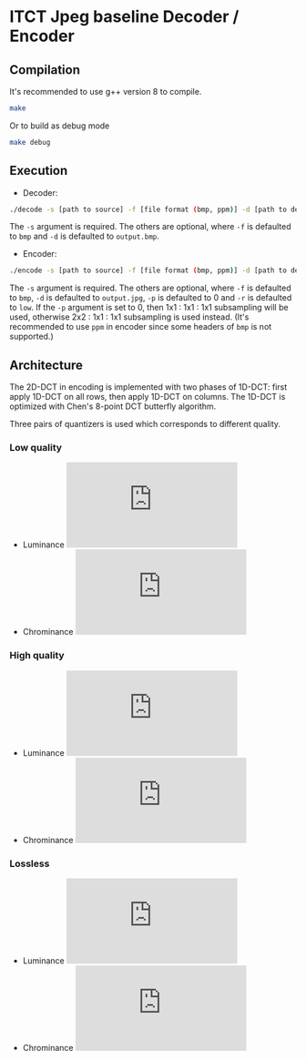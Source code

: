 
# ITCT Jpeg baseline Decoder / Encoder

## Compilation
It's recommended to use g++ version 8 to compile.

```bash
make
```
Or to build as debug mode

```bash
make debug
```


## Execution
* Decoder:

```bash
./decode -s [path to source] -f [file format (bmp, ppm)] -d [path to destination]
```

The ```-s``` argument is required. The others are optional, where ```-f``` is defaulted to ```bmp``` and ```-d``` is defaulted to ```output.bmp```.


* Encoder:

```bash
./encode -s [path to source] -f [file format (bmp, ppm)] -d [path to destination] -p [subsampling method (0, 1)] -r [quality (low, high, lossless)]
```
The ```-s``` argument is required. The others are optional, where ```-f``` is defaulted to ```bmp```,  ```-d``` is defaulted to ```output.jpg```, ```-p``` is defaulted to 0 and ```-r``` is defaulted to ```low```. If the ```-p``` argument is set to 0, then 1x1 : 1x1 : 1x1 subsampling will be used, otherwise 2x2 : 1x1 : 1x1 subsampling is used instead. (It's recommended to use ```ppm``` in encoder since some headers of ```bmp``` is not supported.)

## Architecture
The 2D-DCT in encoding is implemented with two phases of 1D-DCT: first apply 1D-DCT on all rows, then apply 1D-DCT on columns. The 1D-DCT is optimized with Chen's 8-point DCT butterfly algorithm.

Three pairs of quantizers is used which corresponds to different quality.

### Low quality
* Luminance
![equation](https://latex.codecogs.com/gif.latex?%5Cbegin%7Bbmatrix%7D%2016%20%26%2011%20%26%2010%20%26%2016%20%26%2024%20%26%2040%20%26%2051%20%26%2061%20%5C%5C%2012%20%26%2012%20%26%2014%20%26%2019%20%26%2026%20%26%2058%20%26%2060%20%26%2055%20%5C%5C%2014%20%26%2013%20%26%2016%20%26%2024%20%26%2040%20%26%2067%20%26%2069%20%26%2056%20%5C%5C%2014%20%26%2017%20%26%2022%20%26%2029%20%26%2051%20%26%2087%20%26%2080%20%26%2062%20%5C%5C%2018%20%26%2022%20%26%2037%20%26%2056%20%26%2068%20%26%20109%20%26%20103%20%26%2077%20%5C%5C%2024%20%26%2035%20%26%2055%20%26%2064%20%26%2081%20%26%20104%20%26%20113%20%26%2092%20%5C%5C%2049%20%26%2064%20%26%2078%20%26%2087%20%26%20103%20%26%20121%20%26%20120%20%26%20101%20%5C%5C%2072%20%26%2092%20%26%2095%20%26%2098%20%26%20112%20%26%20100%20%26%20103%20%26%2099%20%5C%5C%20%5Cend%7Bbmatrix%7D)
* Chrominance
![equation](https://latex.codecogs.com/gif.latex?%5Cbegin%7Bbmatrix%7D%2017%20%26%2018%20%26%2024%20%26%2047%20%26%2099%20%26%2099%20%26%2099%20%26%2099%20%5C%5C%2018%20%26%2021%20%26%2026%20%26%2066%20%26%2099%20%26%2099%20%26%2099%20%26%2099%20%5C%5C%2024%20%26%2026%20%26%2056%20%26%2099%20%26%2099%20%26%2099%20%26%2099%20%26%2099%20%5C%5C%2047%20%26%2066%20%26%2099%20%26%2099%20%26%2099%20%26%2099%20%26%2099%20%26%2099%20%5C%5C%2099%20%26%2099%20%26%2099%20%26%2099%20%26%2099%20%26%2099%20%26%2099%20%26%2099%20%5C%5C%2099%20%26%2099%20%26%2099%20%26%2099%20%26%2099%20%26%2099%20%26%2099%20%26%2099%20%5C%5C%2099%20%26%2099%20%26%2099%20%26%2099%20%26%2099%20%26%2099%20%26%2099%20%26%2099%20%5C%5C%2099%20%26%2099%20%26%2099%20%26%2099%20%26%2099%20%26%2099%20%26%2099%20%26%2099%20%5Cend%7Bbmatrix%7D)
### High quality
* Luminance
![equation](https://latex.codecogs.com/gif.latex?%5Cbegin%7Bbmatrix%7D%203%20%26%201%20%26%201%20%26%203%20%26%204%20%26%206%20%26%207%20%26%209%20%5C%5C%201%20%26%201%20%26%201%20%26%203%20%26%204%20%26%208%20%26%208%20%26%208%20%5C%5C%201%20%26%201%20%26%203%20%26%204%20%26%206%20%26%208%20%26%2010%20%26%208%20%5C%5C%201%20%26%203%20%26%203%20%26%204%20%26%207%20%26%2012%20%26%2011%20%26%2010%20%5C%5C%203%20%26%203%20%26%205%20%26%208%20%26%2010%20%26%2015%20%26%2015%20%26%2012%20%5C%5C%204%20%26%205%20%26%208%20%26%209%20%26%2011%20%26%2015%20%26%2016%20%26%2013%20%5C%5C%207%20%26%209%20%26%2011%20%26%2012%20%26%2015%20%26%2017%20%26%2017%20%26%2015%20%5C%5C%2010%20%26%2013%20%26%2013%20%26%2014%20%26%2016%20%26%2014%20%26%2015%20%26%2014%20%5C%5C%20%5Cend%7Bbmatrix%7D)
* Chrominance
![equation](https://latex.codecogs.com/gif.latex?%5Cbegin%7Bbmatrix%7D%201%20%26%201%20%26%203%20%26%205%20%26%2011%20%26%2011%20%26%2011%20%26%2011%20%5C%5C%201%20%26%203%20%26%203%20%26%207%20%26%2011%20%26%2011%20%26%2011%20%26%2011%20%5C%5C%203%20%26%203%20%26%206%20%26%2011%20%26%2011%20%26%2011%20%26%2011%20%26%2011%20%5C%5C%205%20%26%207%20%26%2011%20%26%2011%20%26%2011%20%26%2011%20%26%2011%20%26%2011%20%5C%5C%2011%20%26%2011%20%26%2011%20%26%2011%20%26%2011%20%26%2011%20%26%2011%20%26%2011%20%5C%5C%2011%20%26%2011%20%26%2011%20%26%2011%20%26%2011%20%26%2011%20%26%2011%20%26%2011%20%5C%5C%2011%20%26%2011%20%26%2011%20%26%2011%20%26%2011%20%26%2011%20%26%2011%20%26%2011%20%5C%5C%2011%20%26%2011%20%26%2011%20%26%2011%20%26%2011%20%26%2011%20%26%2011%20%26%2011%20%5Cend%7Bbmatrix%7D)
### Lossless
* Luminance
![equation](https://latex.codecogs.com/gif.latex?%5Cbegin%7Bbmatrix%7D%201%20%26%201%20%26%201%20%26%201%20%26%201%20%26%201%20%26%201%20%26%201%20%5C%5C%201%20%26%201%20%26%201%20%26%201%20%26%201%20%26%201%20%26%201%20%26%201%20%5C%5C%201%20%26%201%20%26%201%20%26%201%20%26%201%20%26%201%20%26%201%20%26%201%20%5C%5C%201%20%26%201%20%26%201%20%26%201%20%26%201%20%26%201%20%26%201%20%26%201%20%5C%5C%201%20%26%201%20%26%201%20%26%201%20%26%201%20%26%201%20%26%201%20%26%201%20%5C%5C%201%20%26%201%20%26%201%20%26%201%20%26%201%20%26%201%20%26%201%20%26%201%20%5C%5C%201%20%26%201%20%26%201%20%26%201%20%26%201%20%26%201%20%26%201%20%26%201%20%5C%5C%201%20%26%201%20%26%201%20%26%201%20%26%201%20%26%201%20%26%201%20%26%201%20%5C%5C%20%5Cend%7Bbmatrix%7D)
* Chrominance
![equation](https://latex.codecogs.com/gif.latex?%5Cbegin%7Bbmatrix%7D%201%20%26%201%20%26%201%20%26%201%20%26%201%20%26%201%20%26%201%20%26%201%20%5C%5C%201%20%26%201%20%26%201%20%26%201%20%26%201%20%26%201%20%26%201%20%26%201%20%5C%5C%201%20%26%201%20%26%201%20%26%201%20%26%201%20%26%201%20%26%201%20%26%201%20%5C%5C%201%20%26%201%20%26%201%20%26%201%20%26%201%20%26%201%20%26%201%20%26%201%20%5C%5C%201%20%26%201%20%26%201%20%26%201%20%26%201%20%26%201%20%26%201%20%26%201%20%5C%5C%201%20%26%201%20%26%201%20%26%201%20%26%201%20%26%201%20%26%201%20%26%201%20%5C%5C%201%20%26%201%20%26%201%20%26%201%20%26%201%20%26%201%20%26%201%20%26%201%20%5C%5C%201%20%26%201%20%26%201%20%26%201%20%26%201%20%26%201%20%26%201%20%26%201%20%5C%5C%20%5Cend%7Bbmatrix%7D)

